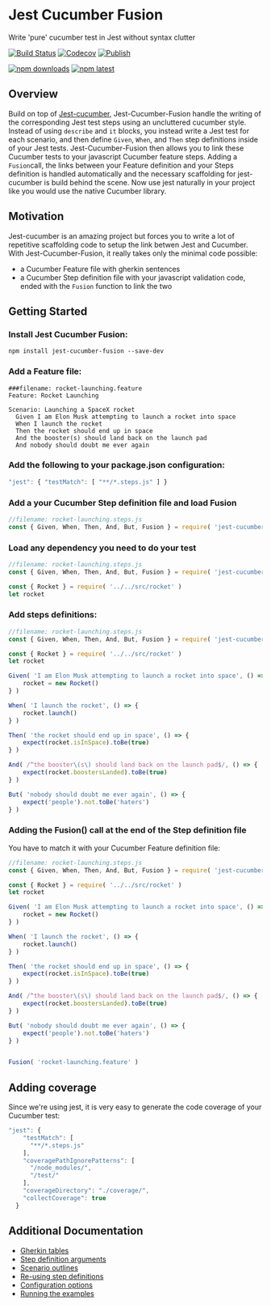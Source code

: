 # Jest Cucumber Fusion

Write 'pure' cucumber test in Jest without syntax clutter 

[![Build Status](https://github.com/b-yond-infinite-network/jest-cucumber-fusion/workflows/Continuous%20Integration/badge.svg)](https://github.com/b-yond-infinite-network/jest-cucumber-fusion/actions?query=workflow%3AIntegration)
[![Codecov](https://codecov.io/gh/b-yond-infinite-network/jest-cucumber-fusion/branch/master/graph/badge.svg)](https://codecov.io/gh/b-yond-infinite-network/jest-cucumber-fusion)
[![Publish](https://github.com/b-yond-infinite-network/jest-cucumber-fusion/workflows/Publish/badge.svg)](https://github.com/b-yond-infinite-network/jest-cucumber-fusion/actions?query=workflow%3APublish)

[![npm downloads](https://img.shields.io/npm/dm/jest-cucumber-fusion)](https://www.npmjs.com/package/jest-cucumber-fusion)
[![npm latest](https://img.shields.io/npm/v/jest-cucumber-fusion/latest.svg)](https://www.npmjs.com/package/jest-cucumber-fusion)


## Overview
Build on top of [Jest-cucumber](https://github.com/bencompton/jest-cucumber), Jest-Cucumber-Fusion handle the writing of the corresponding Jest test steps using an uncluttered cucumber style.
Instead of using `describe` and `it` blocks, you instead write a Jest test for each scenario, and then define `Given`, `When`, and `Then` step definitions inside of your Jest tests. 
Jest-Cucumber-Fusion then allows you to link these Cucumber tests to your javascript Cucumber feature steps.
Adding a `Fusion`call, the links between your Feature definition and your Steps definition is handled automatically and the necessary scaffolding for jest-cucumber is build behind the scene.
Now use jest naturally in your project like you would use the native Cucumber library.

## Motivation

Jest-cucumber is an amazing project but forces you to write a lot of repetitive scaffolding code to setup the link betwen Jest and Cucumber.
With Jest-Cucumber-Fusion, it really takes only the minimal code possible:
 - a Cucumber Feature file with gherkin sentences
 - a Cucumber Step definition file with your javascript validation code, ended with the `Fusion` function to link the two



## Getting Started

### Install Jest Cucumber Fusion:

```
npm install jest-cucumber-fusion --save-dev
```

### Add a Feature file:

```gherkin
###filename: rocket-launching.feature
Feature: Rocket Launching

Scenario: Launching a SpaceX rocket
  Given I am Elon Musk attempting to launch a rocket into space
  When I launch the rocket
  Then the rocket should end up in space
  And the booster(s) should land back on the launch pad
  And nobody should doubt me ever again
```

### Add the following to your package.json configuration:

```javascript
"jest": { "testMatch": [ "**/*.steps.js" ] }
```


### Add a your Cucumber Step definition file and load Fusion
```javascript
//filename: rocket-launching.steps.js
const { Given, When, Then, And, But, Fusion } = require( 'jest-cucumber-fusion' )

```

### Load any dependency you need to do your test

```javascript
//filename: rocket-launching.steps.js
const { Given, When, Then, And, But, Fusion } = require( 'jest-cucumber-fusion' )

const { Rocket } = require( '../../src/rocket' )
let rocket

```

### Add steps definitions:

```javascript
//filename: rocket-launching.steps.js
const { Given, When, Then, And, But, Fusion } = require( 'jest-cucumber-fusion' )

const { Rocket } = require( '../../src/rocket' )
let rocket

Given( 'I am Elon Musk attempting to launch a rocket into space', () => {
    rocket = new Rocket()
} )

When( 'I launch the rocket', () => {
    rocket.launch()
} )

Then( 'the rocket should end up in space', () => {
    expect(rocket.isInSpace).toBe(true)
} )

And( /^the booster\(s\) should land back on the launch pad$/, () => {
    expect(rocket.boostersLanded).toBe(true)
} )

But( 'nobody should doubt me ever again', () => {
    expect('people').not.toBe('haters')
} )
```

### Adding the Fusion() call at the end of the Step definition file
You have to match it with your Cucumber Feature definition file:
```javascript
//filename: rocket-launching.steps.js
const { Given, When, Then, And, But, Fusion } = require( 'jest-cucumber-fusion' )

const { Rocket } = require( '../../src/rocket' )
let rocket

Given( 'I am Elon Musk attempting to launch a rocket into space', () => {
    rocket = new Rocket()
} )

When( 'I launch the rocket', () => {
    rocket.launch()
} )

Then( 'the rocket should end up in space', () => {
    expect(rocket.isInSpace).toBe(true)
} )

And( /^the booster\(s\) should land back on the launch pad$/, () => {
    expect(rocket.boostersLanded).toBe(true)
} )

But( 'nobody should doubt me ever again', () => {
    expect('people').not.toBe('haters')
} )


Fusion( 'rocket-launching.feature' )
```

## Adding coverage
Since we're using jest, it is very easy to generate the code coverage of your Cucumber test:
```javascript
"jest": {
    "testMatch": [
      "**/*.steps.js"
    ],
    "coveragePathIgnorePatterns": [
      "/node_modules/",
      "/test/"
    ],
    "coverageDirectory": "./coverage/",
    "collectCoverage": true
  }
```

 
## Additional Documentation 

  * [Gherkin tables](./docs/GherkinTables.md)
  * [Step definition arguments](./docs/StepDefinitionArguments.md)
  * [Scenario outlines](./docs/ScenarioOutlines.md)
  * [Re-using step definitions](./docs/ReusingStepDefinitions.md)  
  * [Configuration options](./docs/AdditionalConfiguration.md)
  * [Running the examples](./docs/RunningTheExamples.md)
